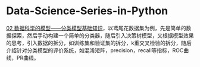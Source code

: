 # Data-Science-Series-in-Python


[02 数据科学的模型——分类模型基础知识](http://nbviewer.jupyter.org/github/yishi/Data-Science-Series-in-Python/blob/master/the_introduction_of_data_science_02.ipynb)，以鸢尾花数据集为例，先是简单的数据探索，然后手动构建一个简单的分类器，随后引入决策树模型，又根据模型效果的思考，引入数据的拆分，如训练集和验证集的拆分，k重交叉检验的拆分，随后介绍针对分类模型的评价系统，如混淆矩阵，precision，recall等指标，ROC曲线，PR曲线。
